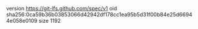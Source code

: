 version https://git-lfs.github.com/spec/v1
oid sha256:0ca59b36b03853066d42942df178cc1ea95b5d31f00b84e25d66944e058e0109
size 1192
